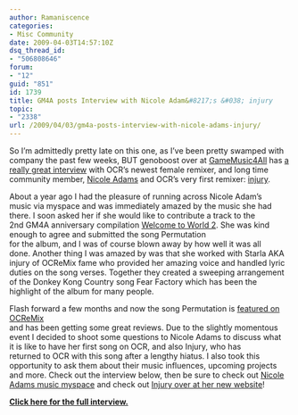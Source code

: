 ```yaml
---
author: Ramaniscence
categories:
- Misc Community
date: 2009-04-03T14:57:10Z
dsq_thread_id:
- "506808646"
forum:
- "12"
guid: "851"
id: 1739
title: GM4A posts Interview with Nicole Adam&#8217;s &#038; injury
topic:
- "2338"
url: /2009/04/03/gm4a-posts-interview-with-nicole-adams-injury/
---
```


So I&#8217;m admittedly pretty late on this one, as I&#8217;ve been pretty swamped with company the past few weeks, BUT genoboost over at <a href="http://gamemusic4all.blogspot.com" target="_self">GameMusic4All</a> has <a href="http://gamemusic4all.blogspot.com/2009/03/interview-with-nicole-adams-and-starla.html" target="_blank">a really great interview</a> with OCR&#8217;s newest female remixer, and long time community member, <a href="http://www.ocremix.org/artist/4846/nicole-adams" target="_blank">Nicole Adams</a> and OCR&#8217;s very first remixer: <a href="http://www.ocremix.org/artist/4291/injury" target="_blank">injury</a>.

<div class="quoted-text">
  <p>
    About a year ago I had the pleasure of running across Nicole Adam&#8217;s<br /> music via myspace and was immediately amazed by the music she had<br /> there. I soon asked her if she would like to contribute a track to the<br /> 2nd GM4A anniversary compilation <a href="http://gamemusic4all.com/wtw2">Welcome to World 2</a>. She was kind enough to agree and submitted the song Permutation<br /> for the album, and I was of course blown away by how well it was all<br /> done. Another thing I was amazed by was that she worked with Starla AKA<br /> injury of OCReMix fame who provided her amazing voice and handled lyric<br /> duties on the song verses. Together they created a sweeping arrangement<br /> of the Donkey Kong Country song Fear Factory which has been the<br /> highlight of the album for many people.
  </p>
  
  <p>
    <a href="http://3.bp.blogspot.com/_TV9HWUdB_Es/SboCKnBIGbI/AAAAAAAABQQ/VB7OzM9x3bc/s1600-h/ocremix.jpg"><img border="0" align="left" alt="" src="http://3.bp.blogspot.com/_TV9HWUdB_Es/SboCKnBIGbI/AAAAAAAABQQ/VB7OzM9x3bc/s320/ocremix.jpg" /></a>
  </p>
  
  <p>
    Flash forward a few months and now the song Permutation is <a href="http://www.ocremix.org/remix/OCR01806/">featured on OCReMix</a><br /> and has been getting some great reviews. Due to the slightly momentous<br /> event I decided to shoot some questions to Nicole Adams to discuss what<br /> it is like to have her first song on OCR, and also Injury, who has<br /> returned to OCR with this song after a lengthy hiatus. I also took this<br /> opportunity to ask them about their music influences, upcoming projects<br /> and more. Check out the interview below, then be sure to check out <a href="http://www.myspace.com/nicoleadams84">Nicole Adams music myspace</a> and check out <a href="http://injury.thasauce.net/">Injury over at her new website</a>!
  </p>
</div>

<a href="http://gamemusic4all.blogspot.com/2009/03/interview-with-nicole-adams-and-starla.html" target="_self"><strong>Click here for the full interview.</strong></a>